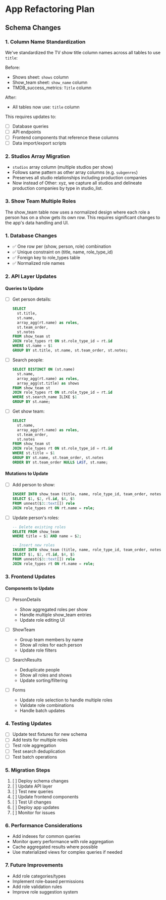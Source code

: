 # App Refactoring Plan

## Schema Changes

### 1. Column Name Standardization

We've standardized the TV show title column names across all tables to use `title`:

Before:
- Shows sheet: `shows` column
- Show_team sheet: `show_name` column 
- TMDB_success_metrics: `Title` column

After:
- All tables now use: `title` column

This requires updates to:
- [ ] Database queries
- [ ] API endpoints
- [ ] Frontend components that reference these columns
- [ ] Data import/export scripts

### 2. Studios Array Migration

- `studios` array column (multiple studios per show)
- Follows same pattern as other array columns (e.g. `subgenres`)
- Preserves all studio relationships including production companies
- Now instead of Other: xyz, we capture all studios and delineate production companies by type in studio_list.

### 3. Show Team Multiple Roles

The show_team table now uses a normalized design where each role a person has on a show gets its own row. This requires significant changes to the app's data handling and UI.

### 1. Database Changes
- ✅ One row per (show, person, role) combination
- ✅ Unique constraint on (title, name, role_type_id)
- ✅ Foreign key to role_types table
- ✅ Normalized role names

### 2. API Layer Updates

#### Queries to Update
- [ ] Get person details:
  ```sql
  SELECT 
    st.title,
    st.name,
    array_agg(rt.name) as roles,
    st.team_order,
    st.notes
  FROM show_team st
  JOIN role_types rt ON st.role_type_id = rt.id
  WHERE st.name = $1
  GROUP BY st.title, st.name, st.team_order, st.notes;
  ```

- [ ] Search people:
  ```sql
  SELECT DISTINCT ON (st.name)
    st.name,
    array_agg(rt.name) as roles,
    array_agg(st.title) as shows
  FROM show_team st
  JOIN role_types rt ON st.role_type_id = rt.id
  WHERE st.search_name ILIKE $1
  GROUP BY st.name;
  ```

- [ ] Get show team:
  ```sql
  SELECT 
    st.name,
    array_agg(rt.name) as roles,
    st.team_order,
    st.notes
  FROM show_team st
  JOIN role_types rt ON st.role_type_id = rt.id
  WHERE st.title = $1
  GROUP BY st.name, st.team_order, st.notes
  ORDER BY st.team_order NULLS LAST, st.name;
  ```

#### Mutations to Update
- [ ] Add person to show:
  ```sql
  INSERT INTO show_team (title, name, role_type_id, team_order, notes)
  SELECT $1, $2, rt.id, $4, $5
  FROM unnest($3::text[]) role
  JOIN role_types rt ON rt.name = role;
  ```

- [ ] Update person's roles:
  ```sql
  -- Delete existing roles
  DELETE FROM show_team
  WHERE title = $1 AND name = $2;
  
  -- Insert new roles
  INSERT INTO show_team (title, name, role_type_id, team_order, notes)
  SELECT $1, $2, rt.id, $4, $5
  FROM unnest($3::text[]) role
  JOIN role_types rt ON rt.name = role;
  ```

### 3. Frontend Updates

#### Components to Update
- [ ] PersonDetails
  - Show aggregated roles per show
  - Handle multiple show_team entries
  - Update role editing UI

- [ ] ShowTeam
  - Group team members by name
  - Show all roles for each person
  - Update role filters

- [ ] SearchResults
  - Deduplicate people
  - Show all roles and shows
  - Update sorting/filtering

- [ ] Forms
  - Update role selection to handle multiple roles
  - Validate role combinations
  - Handle batch updates

### 4. Testing Updates
- [ ] Update test fixtures for new schema
- [ ] Add tests for multiple roles
- [ ] Test role aggregation
- [ ] Test search deduplication
- [ ] Test batch operations

### 5. Migration Steps
1. [ ] Deploy schema changes
2. [ ] Update API layer
3. [ ] Test new queries
4. [ ] Update frontend components
5. [ ] Test UI changes
6. [ ] Deploy app updates
7. [ ] Monitor for issues

### 6. Performance Considerations
- Add indexes for common queries
- Monitor query performance with role aggregation
- Cache aggregated results where possible
- Use materialized views for complex queries if needed

### 7. Future Improvements
- Add role categories/types
- Implement role-based permissions
- Add role validation rules
- Improve role suggestion system
